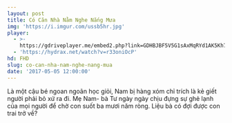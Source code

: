 ```yaml
---
layout: post
title: Có Căn Nhà Nằm Nghe Nắng Mưa
img: 'https://i.imgur.com/ussb5hr.jpg'
player:
  - >-
    https://gdriveplayer.me/embed2.php?link=GDHBJBF5V5G1sAxMqRYd1AK5Kh7CQ7R9K%252Bf%252BeKAalzChQBtTmY5LkbV42GEuaUkgP3b6g1haKtLPN6jda89kvw3gwELTaRY6Uunvb6KMyVN4LhQHSuVgOEd0C13EQbV9MkjUlNexShlV9AmI1H52dWM04diBa4cqD%252B3KiKpSnABViSHxx4GKSWgSUxg%252FN3Ovu0Uuxy%252BW5Z1gbhFeR7%252F%252F9r
  - 'https://hydrax.net/watch?v=r33oniOcP'
hd: FHD
slug: co-can-nha-nam-nghe-nang-mua
date: '2017-05-05 12:00:00'
---
```


Là một cậu bé ngoan ngoãn học giỏi, Nam bị hàng xóm chỉ trích là kẻ giết người phải bỏ xứ ra đi. Mẹ Nam- bà Tư ngày ngày chịu đựng sự ghẻ lạnh của mọi người để chờ con suốt ba mươi năm ròng. Liệu bà có đợi được con trai trở về?
